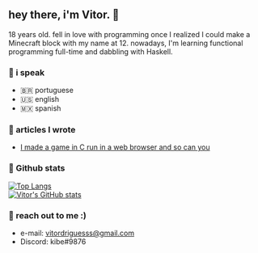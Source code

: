 ## hey there, i'm Vitor. 👋

18 years old. fell in love with programming once I realized I could make a Minecraft block with my name at 12. nowadays, I'm learning functional programming full-time and dabbling with Haskell.

### :loudspeaker: i speak
- :brazil: portuguese
- :us: english
- :mexico: spanish

### :closed_book: articles I wrote
- [I made a game in C run in a web browser and so can you](https://medium.com/swlh/i-made-a-game-in-c-run-in-a-web-browser-and-so-can-you-2911b9fe2368?sk=b839987dd50740634c898d90d7673bc7)

### :stars: Github stats

[![Top Langs](https://github-readme-stats.vercel.app/api/top-langs/?username=kibebr&hide=html)](https://github.com/anuraghazra/github-readme-stats)
<br>
[![Vitor's GitHub stats](https://github-readme-stats.vercel.app/api?username=kibebr)](https://github.com/anuraghazra/github-readme-stats)

### :iphone: reach out to me :)
- e-mail: vitordriguesss@gmail.com
- Discord: kibe#9876
